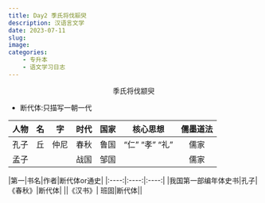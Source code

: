 ```yaml
---
title: Day2 季氏将伐颛臾
description: 汉语言文学
date: 2023-07-11
slug:
image: 
categories:
    - 专升本
    - 语文学习日志
---
```

<p align="center">季氏将伐颛臾</p >

- 断代体:只描写一朝一代

|人物|名|字|时代|国家|核心思想|儒墨道法|
|:----:|:----:|:----:|:----:|:----:|:----:|:----:|
|孔子|丘|仲尼|春秋|鲁国|“仁” “孝” “礼”|儒家|
|孟子|||战国|邹国||儒家|

|第一|书名|作者|断代体or通史|
|:----:|:----:|:----:|
|我国第一部编年体史书|孔子|《春秋》|断代体|
||《汉书》| 班固|断代体||
